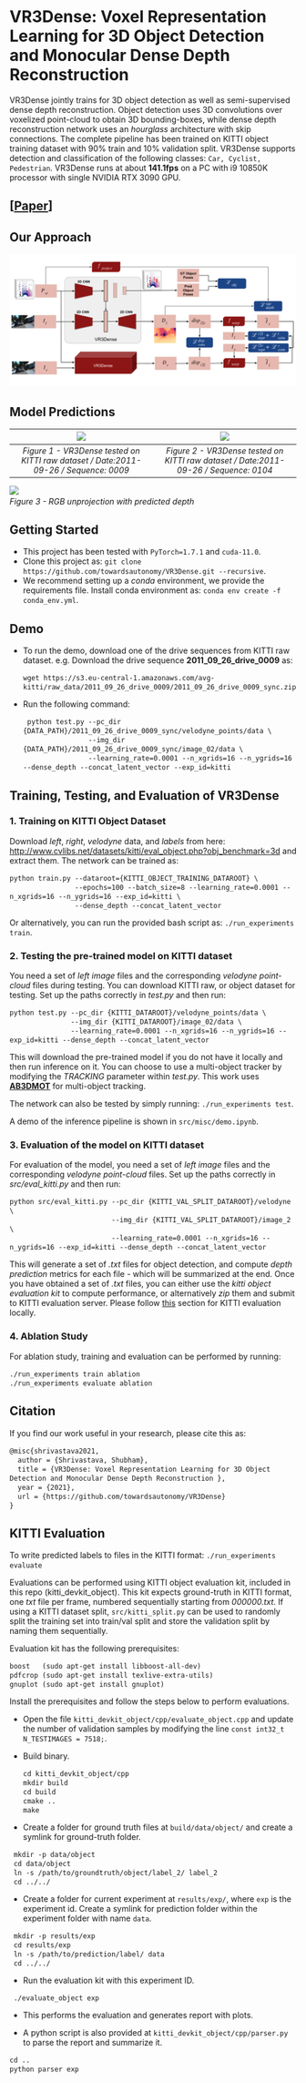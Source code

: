 # VR3Dense: Voxel Representation Learning for 3D Object Detection and Monocular Dense Depth Reconstruction  

VR3Dense jointly trains for 3D object detection as well as semi-supervised dense depth reconstruction. Object detection uses 3D convolutions over voxelized point-cloud to obtain 3D bounding-boxes, while dense depth reconstruction network uses an *hourglass* architecture with skip connections. The complete pipeline has been trained on KITTI object training dataset with 90% train and 10% validation split. VR3Dense supports detection and classification of the following classes: ```Car, Cyclist, Pedestrian```. VR3Dense runs at about **141.1fps** on a PC with i9 10850K processor with single NVIDIA RTX 3090 GPU.  

## [[**Paper**](docs/VR3Dense__Voxel_Representation_Learning_for_3D_Object_Detection_and_Monocular_Dense_Depth_Reconstruction.pdf)]

## Our Approach

![](media/VR3Dense_Approach.png)

## Model Predictions 
 

| ![](media/demo.gif)    | ![](media/demo_scene104.gif)   |
|:---:|:---:|
| *Figure 1 - VR3Dense tested on KITTI raw dataset / Date:2011-09-26 / Sequence: 0009*   | *Figure 2 - VR3Dense tested on KITTI raw dataset / Date:2011-09-26 / Sequence: 0104* | 

![](media/demo_depth_unprojection.gif)   
*Figure 3 - RGB unprojection with predicted depth*  

## Getting Started

 - This project has been tested with `PyTorch=1.7.1` and `cuda-11.0`.  
 - Clone this project as: ```git clone https://github.com/towardsautonomy/VR3Dense.git --recursive```.    
 - We recommend setting up a *conda* environment, we provide the requirements file. Install conda environment as: ```conda env create -f conda_env.yml```.   

## Demo  

 - To run the demo, download one of the drive sequences from KITTI raw dataset. e.g. Download the drive sequence **2011_09_26_drive_0009** as: 
   ```
   wget https://s3.eu-central-1.amazonaws.com/avg-kitti/raw_data/2011_09_26_drive_0009/2011_09_26_drive_0009_sync.zip
   ```    

 - Run the following command:  
   ```
    python test.py --pc_dir {DATA_PATH}/2011_09_26_drive_0009_sync/velodyne_points/data \
                   --img_dir {DATA_PATH}/2011_09_26_drive_0009_sync/image_02/data \
                   --learning_rate=0.0001 --n_xgrids=16 --n_ygrids=16 --dense_depth --concat_latent_vector --exp_id=kitti
   ```

## Training, Testing, and Evaluation of VR3Dense  

### 1. Training on KITTI Object Dataset

Download *left*, *right*, *velodyne* data, and *labels* from here: http://www.cvlibs.net/datasets/kitti/eval_object.php?obj_benchmark=3d and extract them. 
The network can be trained as: 

```
python train.py --dataroot={KITTI_OBJECT_TRAINING_DATAROOT} \
                --epochs=100 --batch_size=8 --learning_rate=0.0001 --n_xgrids=16 --n_ygrids=16 --exp_id=kitti \
                --dense_depth --concat_latent_vector 
```

Or alternatively, you can run the provided bash script as: ```./run_experiments train```.  

### 2. Testing the pre-trained model on KITTI dataset

You need a set of *left image* files and the corresponding *velodyne point-cloud* files during testing. You can download KITTI raw, or object dataset for testing. Set up the paths correctly in *test.py* and then run:

```
python test.py --pc_dir {KITTI_DATAROOT}/velodyne_points/data \
               --img_dir {KITTI_DATAROOT}/image_02/data \
               --learning_rate=0.0001 --n_xgrids=16 --n_ygrids=16 --exp_id=kitti --dense_depth --concat_latent_vector 
```

This will download the pre-trained model if you do not have it locally and then run inference on it. You can choose to use a multi-object tracker by modifying the *TRACKING* parameter within *test.py*. This work uses **[AB3DMOT](https://github.com/xinshuoweng/AB3DMOT)** for multi-object tracking.

The network can also be tested by simply running: ```./run_experiments test```.  

A demo of the inference pipeline is shown in ```src/misc/demo.ipynb```.

### 3. Evaluation of the model on KITTI dataset

For evaluation of the model, you need a set of *left image* files and the corresponding *velodyne point-cloud* files. Set up the paths correctly in *src/eval_kitti.py* and then run: 

```
python src/eval_kitti.py --pc_dir {KITTI_VAL_SPLIT_DATAROOT}/velodyne \
                         --img_dir {KITTI_VAL_SPLIT_DATAROOT}/image_2 \
                         --learning_rate=0.0001 --n_xgrids=16 --n_ygrids=16 --exp_id=kitti --dense_depth --concat_latent_vector 
```

This will generate a set of *.txt* files for object detection, and compute *depth prediction* metrics for each file - which will be summarized at the end. Once you have obtained a set of *.txt* files, you can either use the *kitti object evaluation kit* to compute performance, or alternatively *zip* them and submit to KITTI evaluation server. Please follow [this](#kitti-evaluation) section for KITTI evaluation locally.

### 4. Ablation Study  

For ablation study, training and evaluation can be performed by running:   

```
./run_experiments train ablation
./run_experiments evaluate ablation
```

## Citation

If you find our work useful in your research, please cite this as:

```
@misc{shrivastava2021,
  author = {Shrivastava, Shubham},
  title = {VR3Dense: Voxel Representation Learning for 3D Object Detection and Monocular Dense Depth Reconstruction },
  year = {2021},
  url = {https://github.com/towardsautonomy/VR3Dense}
}
```

## KITTI Evaluation

To write predicted labels to files in the KITTI format: ```./run_experiments evaluate```

Evaluations can be performed using KITTI object evaluation kit, included in this repo (kitti_devkit_object). This kit expects ground-truth in KITTI format, one *txt* file per frame, numbered sequentially starting from *000000.txt*. If using a KITTI dataset split, ```src/kitti_split.py``` can be used to randomly split the training set into train/val split and store the validation split by naming them sequentially. 

Evaluation kit has the following prerequisites:  
```
boost   (sudo apt-get install libboost-all-dev)
pdfcrop (sudo apt-get install texlive-extra-utils)
gnuplot (sudo apt-get install gnuplot)
```  

Install the prerequisites and follow the steps below to perform evaluations.

 - Open the file ```kitti_devkit_object/cpp/evaluate_object.cpp``` and update the number of validation samples by modifying the line ```const int32_t N_TESTIMAGES = 7518;```.   
 - Build binary.  

   ```
   cd kitti_devkit_object/cpp
   mkdir build
   cd build
   cmake ..
   make
   ```

 - Create a folder for ground truth files at ```build/data/object/``` and create a symlink for ground-truth folder.  

  ```
   mkdir -p data/object  
   cd data/object
   ln -s /path/to/groundtruth/object/label_2/ label_2
   cd ../../
  ```

 - Create a folder for current experiment at ```results/exp/```, where ```exp``` is the experiment id. Create a symlink for prediction folder within the experiment folder with name ```data```.  

  ```
   mkdir -p results/exp 
   cd results/exp
   ln -s /path/to/prediction/label/ data
   cd ../../
  ```

 - Run the evaluation kit with this experiment ID.  

 ```
  ./evaluate_object exp
 ```

 - This performs the evaluation and generates report with plots. 

 - A python script is also provided at ```kitti_devkit_object/cpp/parser.py``` to parse the report and summarize it.  

 ```
 cd ..
 python parser exp
 ```
